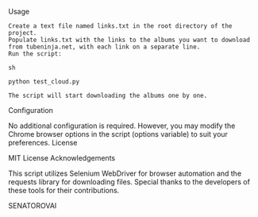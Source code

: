 Usage

    Create a text file named links.txt in the root directory of the project.
    Populate links.txt with the links to the albums you want to download from tubeninja.net, with each link on a separate line.
    Run the script:

    sh

    python test_cloud.py

    The script will start downloading the albums one by one.

Configuration

No additional configuration is required. However, you may modify the Chrome browser options in the script (options variable) to suit your preferences.
License

MIT License
Acknowledgements

This script utilizes Selenium WebDriver for browser automation and the requests library for downloading files. Special thanks to the developers of these tools for their contributions.


SENATOROVAI 
